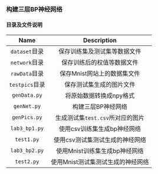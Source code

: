 ### 构建三层BP神经网络

#### 目录及文件说明

|Name|Description|
|:--:|:--:|
|`dataset`目录|保存训练集及测试集等数据文件|
|`network`目录|保存训练后的权值等数据文件|
|`rawData`目录|保存Mnist网站上的数据集文件|
|`testpics`目录|保存测试集生成的图片文件|
|`genData.py`|将原始数据转换成npy格式|
|`genNet.py`|构建三层BP神经网络|
|`genPics.py`|生成测试集`test.csv`所对应的图片|
|`lab3_bp1.py`|使用csv训练集生成bp神经网络|
|`test1.py`|使用csv测试集测试生成的神经网络|
|`lab3_bp2.py`|使用Mnist训练集生成bp神经网络|
|`test2.py`|使用Mnist测试集测试生成的神经网络|